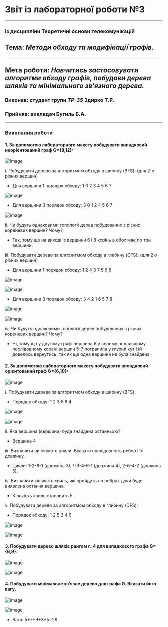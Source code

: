 # Звіт із лабораторної роботи №3
---
### із дисципліни Теоретичні основи телекомунікацій
## Тема: *Методи обходу та модифікації графів.*
---
## Мета роботи: *Навчитись застосовувати алгоритми обходу графів, побудови дерева шляхів та мінімального зв’язного дерева.*

### Виконав: студент групи *ТР-35* Здирко Т.Р.
### Прийняв: викладач Бугиль Б.А.
---

### Виконання роботи
#### 1.	За допомогою лабораторного макету побудувати випадковий неорієнтований граф G={8,12}:

![image](https://user-images.githubusercontent.com/69114727/117044630-55301680-ad17-11eb-919b-0f4c58fbd1d9.png)

i.	Побудувати дерево за алгоритмом обходу в ширину (BFS); (для 2-х різних вершин)
* Для вершини 1 порядок обходу: 1 0 2 3 4 5 6 7

![image](https://user-images.githubusercontent.com/69114727/117045071-c53e9c80-ad17-11eb-92e9-86126e3fe5d4.png)

* Для вершини 3 порядок обходу: 3 0 1 2 4 5 6 7

![image](https://user-images.githubusercontent.com/69114727/117045431-2e261480-ad18-11eb-9e13-3a09d6544258.png)

ii.	Чи будуть однаковими топології дерев побудованих з різних кореневих вершин? Чому?
* Так, тому що на виході із вершини 6 і 8 корінь в обох має по три вершини.

iii.	Побудувати дерево за алгоритмом обходу в глибину (DFS); (для 2-х різних вершин)
* Для вершини 1 порядок обходу: 1 2 4 3 7 5 6 8

![image](https://user-images.githubusercontent.com/79188624/115472515-b1d50100-a242-11eb-95b3-6e157e2396a9.png)

![image](https://user-images.githubusercontent.com/79188624/115472521-b4375b00-a242-11eb-8338-c9156daa86b8.png)

* Для вершини 3 порядок обходу: 3 4 2 1 6 5 7 8

![image](https://user-images.githubusercontent.com/79188624/115472542-c3b6a400-a242-11eb-9b10-c3b6044af274.png)

![image](https://user-images.githubusercontent.com/79188624/115472546-c618fe00-a242-11eb-8bc4-e51231165c8f.png)

iv.	Чи будуть однаковими топології дерев побудованих з різних кореневих вершин? Чому?
* Ні, тому що у другому графі вершина 6 у своєму подальшому послідовному корені вершин 5-7 потрапила у глухий кут і їй довелось вернутись, так як ще одна вершина не була знайдена.

#### 2.	За допомогою лабораторного макету побудувати випадковий орієнтований граф G={6,10}:

![image](https://user-images.githubusercontent.com/79188624/115472628-ef398e80-a242-11eb-9410-cb9b6b6bd283.png)

i.	Побудувати дерево за алгоритмом обходу в ширину (BFS);
* Порядок обходу: 1 2 3 5 6 4

![image](https://user-images.githubusercontent.com/79188624/115472690-09736c80-a243-11eb-8642-efde4d57e8ea.png)

![image](https://user-images.githubusercontent.com/79188624/115472696-0c6e5d00-a243-11eb-92b1-0124eaa54f49.png)

ii.	Яка вершина (вершини) буде знайдена останньою?
* Вершина 4

iii.	Визначити чи існують цикли. Вказати послідовність ребер і їх довжину.
* Цикли: 1-2-6-1 (довжина 3), 1-3-4-6-1 (довжина 4), 2-6-4-2 (довжина 5), 

iv.	Визначити кількість хвиль, які пройдуть по ребрах доки буде виявлена остання вершина.
* Кількість хвиль становить 5.

v.	Побудувати дерево за алгоритмом обходу в глибину (DFS);
* Порядок обходу: 1 2 5 3 4 6

![image](https://user-images.githubusercontent.com/79188624/115472817-45a6cd00-a243-11eb-8fee-724a4d675c76.png)

![image](https://user-images.githubusercontent.com/79188624/115472828-493a5400-a243-11eb-912b-f1f7475ac9be.png)

#### 3.	Побудувати дерево шляхів рангом r=4 для випадкового графа G={6,9}.

![image](https://user-images.githubusercontent.com/79188624/115472850-57887000-a243-11eb-8ab8-edffd720eb83.png)


![image](https://user-images.githubusercontent.com/79188624/115472860-5b1bf700-a243-11eb-8d99-05110a618cdc.png)


#### 4.	Побудувати мінімальне зв’язне дерево для графа G. Вказати його вагу.

![image](https://user-images.githubusercontent.com/79188624/115473041-a6cea080-a243-11eb-882d-238ee4f1cdc4.png)


![image](https://user-images.githubusercontent.com/79188624/115472904-6bcc6d00-a243-11eb-8293-10fe010d53c6.png)

* Вага: 5+7+9+3+5=29
